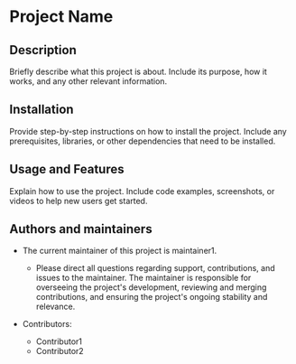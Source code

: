 # Project Name

## Description
Briefly describe what this project is about. Include its purpose, how it works, and any other relevant information.

## Installation
Provide step-by-step instructions on how to install the project. 
Include any prerequisites, libraries, or other dependencies that need to be installed.

## Usage and Features
Explain how to use the project. Include code examples, screenshots, or videos to help new users get started.

## Authors and maintainers
- The current maintainer of this project is maintainer1. 
    - Please direct all questions regarding support, contributions, and issues to the maintainer. The maintainer is responsible for overseeing the project's development, reviewing and merging contributions, and ensuring the project's ongoing stability and relevance.

- Contributors:
    - Contributor1
    - Contributor2